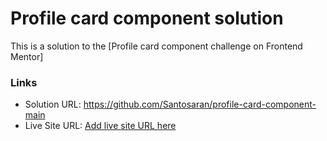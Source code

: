 # Profile card component solution

This is a solution to the [Profile card component challenge on Frontend Mentor]


### Links

- Solution URL: https://github.com/Santosaran/profile-card-component-main
- Live Site URL: [Add live site URL here](https://your-live-site-url.com)

